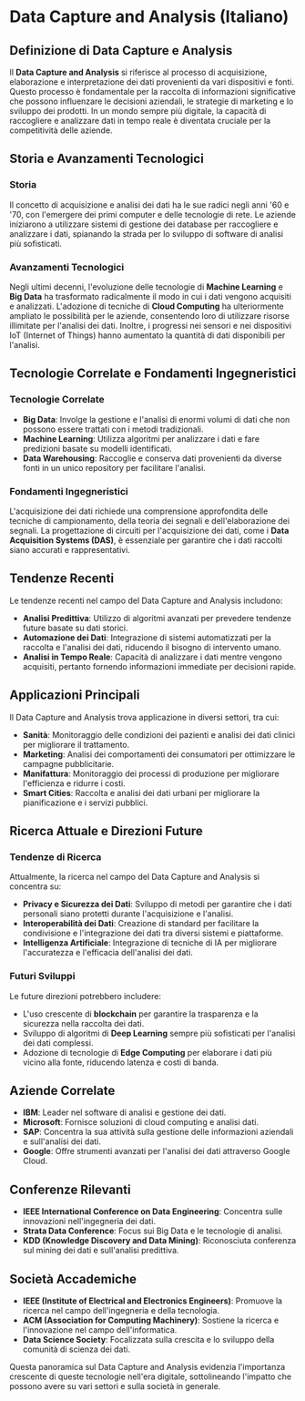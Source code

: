 # Data Capture and Analysis (Italiano)

## Definizione di Data Capture e Analysis

Il **Data Capture and Analysis** si riferisce al processo di acquisizione, elaborazione e interpretazione dei dati provenienti da vari dispositivi e fonti. Questo processo è fondamentale per la raccolta di informazioni significative che possono influenzare le decisioni aziendali, le strategie di marketing e lo sviluppo dei prodotti. In un mondo sempre più digitale, la capacità di raccogliere e analizzare dati in tempo reale è diventata cruciale per la competitività delle aziende.

## Storia e Avanzamenti Tecnologici

### Storia

Il concetto di acquisizione e analisi dei dati ha le sue radici negli anni '60 e '70, con l'emergere dei primi computer e delle tecnologie di rete. Le aziende iniziarono a utilizzare sistemi di gestione dei database per raccogliere e analizzare i dati, spianando la strada per lo sviluppo di software di analisi più sofisticati.

### Avanzamenti Tecnologici

Negli ultimi decenni, l'evoluzione delle tecnologie di **Machine Learning** e **Big Data** ha trasformato radicalmente il modo in cui i dati vengono acquisiti e analizzati. L'adozione di tecniche di **Cloud Computing** ha ulteriormente ampliato le possibilità per le aziende, consentendo loro di utilizzare risorse illimitate per l'analisi dei dati. Inoltre, i progressi nei sensori e nei dispositivi IoT (Internet of Things) hanno aumentato la quantità di dati disponibili per l'analisi.

## Tecnologie Correlate e Fondamenti Ingegneristici

### Tecnologie Correlate

- **Big Data**: Involge la gestione e l'analisi di enormi volumi di dati che non possono essere trattati con i metodi tradizionali.
- **Machine Learning**: Utilizza algoritmi per analizzare i dati e fare predizioni basate su modelli identificati.
- **Data Warehousing**: Raccoglie e conserva dati provenienti da diverse fonti in un unico repository per facilitare l'analisi.

### Fondamenti Ingegneristici

L'acquisizione dei dati richiede una comprensione approfondita delle tecniche di campionamento, della teoria dei segnali e dell'elaborazione dei segnali. La progettazione di circuiti per l'acquisizione dei dati, come i **Data Acquisition Systems (DAS)**, è essenziale per garantire che i dati raccolti siano accurati e rappresentativi.

## Tendenze Recenti

Le tendenze recenti nel campo del Data Capture and Analysis includono:

- **Analisi Predittiva**: Utilizzo di algoritmi avanzati per prevedere tendenze future basate su dati storici.
- **Automazione dei Dati**: Integrazione di sistemi automatizzati per la raccolta e l'analisi dei dati, riducendo il bisogno di intervento umano.
- **Analisi in Tempo Reale**: Capacità di analizzare i dati mentre vengono acquisiti, pertanto fornendo informazioni immediate per decisioni rapide.

## Applicazioni Principali

Il Data Capture and Analysis trova applicazione in diversi settori, tra cui:

- **Sanità**: Monitoraggio delle condizioni dei pazienti e analisi dei dati clinici per migliorare il trattamento.
- **Marketing**: Analisi dei comportamenti dei consumatori per ottimizzare le campagne pubblicitarie.
- **Manifattura**: Monitoraggio dei processi di produzione per migliorare l'efficienza e ridurre i costi.
- **Smart Cities**: Raccolta e analisi dei dati urbani per migliorare la pianificazione e i servizi pubblici.

## Ricerca Attuale e Direzioni Future

### Tendenze di Ricerca

Attualmente, la ricerca nel campo del Data Capture and Analysis si concentra su:

- **Privacy e Sicurezza dei Dati**: Sviluppo di metodi per garantire che i dati personali siano protetti durante l'acquisizione e l'analisi.
- **Interoperabilità dei Dati**: Creazione di standard per facilitare la condivisione e l'integrazione dei dati tra diversi sistemi e piattaforme.
- **Intelligenza Artificiale**: Integrazione di tecniche di IA per migliorare l'accuratezza e l'efficacia dell'analisi dei dati.

### Futuri Sviluppi

Le future direzioni potrebbero includere:

- L'uso crescente di **blockchain** per garantire la trasparenza e la sicurezza nella raccolta dei dati.
- Sviluppo di algoritmi di **Deep Learning** sempre più sofisticati per l'analisi dei dati complessi.
- Adozione di tecnologie di **Edge Computing** per elaborare i dati più vicino alla fonte, riducendo latenza e costi di banda.

## Aziende Correlate

- **IBM**: Leader nel software di analisi e gestione dei dati.
- **Microsoft**: Fornisce soluzioni di cloud computing e analisi dati.
- **SAP**: Concentra la sua attività sulla gestione delle informazioni aziendali e sull'analisi dei dati.
- **Google**: Offre strumenti avanzati per l'analisi dei dati attraverso Google Cloud.

## Conferenze Rilevanti

- **IEEE International Conference on Data Engineering**: Concentra sulle innovazioni nell'ingegneria dei dati.
- **Strata Data Conference**: Focus sui Big Data e le tecnologie di analisi.
- **KDD (Knowledge Discovery and Data Mining)**: Riconosciuta conferenza sul mining dei dati e sull'analisi predittiva.

## Società Accademiche

- **IEEE (Institute of Electrical and Electronics Engineers)**: Promuove la ricerca nel campo dell'ingegneria e della tecnologia.
- **ACM (Association for Computing Machinery)**: Sostiene la ricerca e l'innovazione nel campo dell'informatica.
- **Data Science Society**: Focalizzata sulla crescita e lo sviluppo della comunità di scienza dei dati.

Questa panoramica sul Data Capture and Analysis evidenzia l'importanza crescente di queste tecnologie nell'era digitale, sottolineando l'impatto che possono avere su vari settori e sulla società in generale.